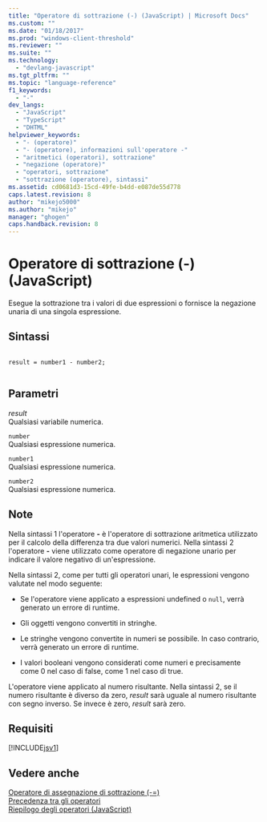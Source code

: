 ```yaml
---
title: "Operatore di sottrazione (-) (JavaScript) | Microsoft Docs"
ms.custom: ""
ms.date: "01/18/2017"
ms.prod: "windows-client-threshold"
ms.reviewer: ""
ms.suite: ""
ms.technology: 
  - "devlang-javascript"
ms.tgt_pltfrm: ""
ms.topic: "language-reference"
f1_keywords: 
  - "-"
dev_langs: 
  - "JavaScript"
  - "TypeScript"
  - "DHTML"
helpviewer_keywords: 
  - "- (operatore)"
  - "- (operatore), informazioni sull'operatore -"
  - "aritmetici (operatori), sottrazione"
  - "negazione (operatore)"
  - "operatori, sottrazione"
  - "sottrazione (operatore), sintassi"
ms.assetid: cd0681d3-15cd-49fe-b4dd-e087de55d778
caps.latest.revision: 8
author: "mikejo5000"
ms.author: "mikejo"
manager: "ghogen"
caps.handback.revision: 8
---
```

# Operatore di sottrazione (-) (JavaScript)
Esegue la sottrazione tra i valori di due espressioni o fornisce la negazione unaria di una singola espressione.  
  
## Sintassi  
  
```  
  
result = number1 - number2;  
  
```  
  
## Parametri  
 *result*  
 Qualsiasi variabile numerica.  
  
 `number`  
 Qualsiasi espressione numerica.  
  
 `number1`  
 Qualsiasi espressione numerica.  
  
 `number2`  
 Qualsiasi espressione numerica.  
  
## Note  
 Nella sintassi 1 l'operatore **\-** è l'operatore di sottrazione aritmetica utilizzato per il calcolo della differenza tra due valori numerici.  Nella sintassi 2 l'operatore **\-** viene utilizzato come operatore di negazione unario per indicare il valore negativo di un'espressione.  
  
 Nella sintassi 2, come per tutti gli operatori unari, le espressioni vengono valutate nel modo seguente:  
  
-   Se l'operatore viene applicato a espressioni undefined o `null`, verrà generato un errore di runtime.  
  
-   Gli oggetti vengono convertiti in stringhe.  
  
-   Le stringhe vengono convertite in numeri se possibile.  In caso contrario, verrà generato un errore di runtime.  
  
-   I valori booleani vengono considerati come numeri e precisamente come 0 nel caso di false, come 1 nel caso di true.  
  
 L'operatore viene applicato al numero risultante.  Nella sintassi 2, se il numero risultante è diverso da zero, *result* sarà uguale al numero risultante con segno inverso.  Se invece è zero, *result* sarà zero.  
  
## Requisiti  
 [!INCLUDE[jsv1](../../javascript/misc/includes/jsv1-md.md)]  
  
## Vedere anche  
 [Operatore di assegnazione di sottrazione \(\-\=\)](../../javascript/reference/subtraction-assignment-operator-decrement-equal-javascript.md)   
 [Precedenza tra gli operatori](../../javascript/operator-subtractprecedence-javascript.md)   
 [Riepilogo degli operatori \(JavaScript\)](../../javascript/misc/operator-subtractsummary-javascript.md)
